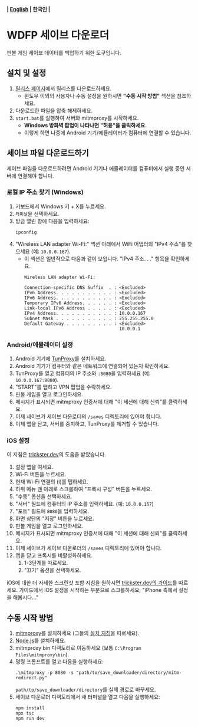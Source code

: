 **| [English](README.md) | 한국인 |**
# WDFP 세이브 다운로더
핀볼 게임 세이브 데이터를 백업하기 위한 도구입니다.

## 설치 및 설정
1. [릴리스 페이지](https://github.com/Duosion/wdfp-save-downloader/releases/latest)에서 릴리스를 다운로드하세요.
   - 윈도우 이외의 사용자나 수동 설정을 원하시면 **"수동 시작 방법"** 섹션을 참조하세요.
2. 다운로드한 파일을 압축 해제하세요.
3. `start.bat`를 실행하여 서버와 mitmproxy를 시작하세요.
   - **Windows 방화벽 팝업이 나타나면 "허용"을 클릭하세요.**
   - 이렇게 하면 나중에 Android 기기/에뮬레이터가 컴퓨터에 연결할 수 있습니다.

## 세이브 파일 다운로드하기
세이브 파일을 다운로드하려면 Android 기기나 에뮬레이터를 컴퓨터에서 실행 중인 서버에 연결해야 합니다.

### 로컬 IP 주소 찾기 (Windows)
1. 키보드에서 Windows 키 + X를 누르세요.
2. `터미널`을 선택하세요.
3. 방금 열린 창에 다음을 입력하세요:
   ```
   ipconfig
   ```
4. "Wireless LAN adapter Wi-Fi:" 섹션 아래에서 WiFi 어댑터의 "IPv4 주소"를 찾으세요 (예: `10.0.0.167`).
   - 이 섹션은 일반적으로 다음과 같이 보입니다. "IPv4 주소. . ." 항목을 확인하세요.
     ```
     Wireless LAN adapter Wi-Fi:
    
     Connection-specific DNS Suffix  . : <Excluded>
     IPv6 Address. . . . . . . . . . . : <Excluded>
     IPv6 Address. . . . . . . . . . . : <Excluded>
     Temporary IPv6 Address. . . . . . : <Excluded>
     Link-local IPv6 Address . . . . . : <Excluded>
     IPv4 Address. . . . . . . . . . . : 10.0.0.167
     Subnet Mask . . . . . . . . . . . : 255.255.255.0
     Default Gateway . . . . . . . . . : <Excluded>
                                         10.0.0.1
     ```

### Android/에뮬레이터 설정
1. Android 기기에 [TunProxy](https://github.com/yogkin/HttpProxy/releases/tag/1.0.1)를 설치하세요.
2. Android 기기가 컴퓨터와 같은 네트워크에 연결되어 있는지 확인하세요.
3. TunProxy를 열고 컴퓨터의 IP 주소와 `:8080`을 입력하세요 (예: `10.0.0.167:8080`).
4. "START"를 탭하고 VPN 팝업을 수락하세요.
5. 핀볼 게임을 열고 로그인하세요.
6. 메시지가 표시되면 mitmproxy 인증서에 대해 "이 세션에 대해 신뢰"를 클릭하세요.
7. 이제 세이브가 세이브 다운로더의 `/saves` 디렉토리에 있어야 합니다.
8. 이제 앱을 닫고, 서버를 중지하고, TunProxy를 제거할 수 있습니다.

### iOS 설정
이 지침은 [trickster.dev](https://www.trickster.dev/post/setting-up-mitmproxy-with-ios17.1/)의 도움을 받았습니다.

1. 설정 앱을 여세요.
2. Wi-Fi 버튼을 누르세요.
3. 현재 Wi-Fi 연결의 (i)를 탭하세요.
4. 하위 메뉴 맨 아래로 스크롤하여 "프록시 구성" 버튼을 누르세요.
5. "수동" 옵션을 선택하세요.
6. "서버" 필드에 컴퓨터의 IP 주소를 입력하세요. (예: `10.0.0.167`)
7. "포트" 필드에 `8080`을 입력하세요.
8. 화면 상단의 "저장" 버튼을 누르세요.
9. 핀볼 게임을 열고 로그인하세요.
10. 메시지가 표시되면 mitmproxy 인증서에 대해 "이 세션에 대해 신뢰"를 클릭하세요.
11. 이제 세이브가 세이브 다운로더의 `/saves` 디렉토리에 있어야 합니다.
12. 앱을 닫고 프록시를 비활성화하세요.
    1. 1-3단계를 따르세요.
    2. "끄기" 옵션을 선택하세요.

iOS에 대한 더 자세한 스크린샷 포함 지침을 원하시면 [trickster.dev의 가이드](https://www.trickster.dev/post/setting-up-mitmproxy-with-ios17.1/)를 따르세요. 가이드에서 iOS 설정을 시작하는 부분으로 스크롤하세요; "iPhone 측에서 설정을 해봅시다..."

## 수동 시작 방법
1. [mitmproxy](https://mitmproxy.org)를 설치하세요 (그들의 [설치 지침](https://docs.mitmproxy.org/stable/overview-installation/)을 따르세요).
2. [Node.js](https://nodejs.org/en/download/package-manager)를 설치하세요.
3. mitmproxy bin 디렉토리로 이동하세요 (보통 `C:\Program Files\mitmproxy\bin`).
4. 명령 프롬프트를 열고 다음을 실행하세요:
   ```
   .\mitmproxy -p 8080 -s "path/to/save_downloader/directory/mitm-redirect.py"
   ```
   `path/to/save_downloader/directory`를 실제 경로로 바꾸세요.
5. 세이브 다운로더 디렉토리에서 새 터미널을 열고 다음을 실행하세요:
   ```
   npm install
   npx tsc
   npm run dev
   ```